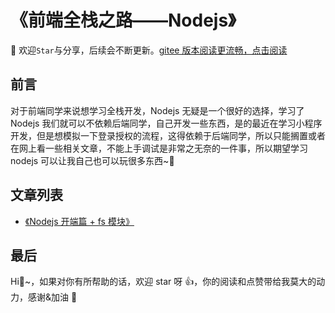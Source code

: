 # 《前端全栈之路——Nodejs》

🚀 欢迎`Star`与分享，后续会不断更新。[gitee 版本阅读更流畅，点击阅读](https://gitee.com/ylyubook/node-start)

## 前言

<!-- <b><details><summary>💡 前言</summary></b> -->

对于前端同学来说想学习全栈开发，Nodejs 无疑是一个很好的选择，学习了 Nodejs 我们就可以不依赖后端同学，自己开发一些东西，是的最近在学习小程序开发，但是想模拟一下登录授权的流程，这得依赖于后端同学，所以只能搁置或者在网上看一些相关文章，不能上手调试是非常之无奈的一件事，所以期望学习 nodejs 可以让我自己也可以玩很多东西~💪

<!-- <b><details><summary>📜 Nodejs 开端篇 + fs 模块</summary></b> -->

## 文章列表

- [《Nodejs 开端篇 + fs 模块》](./pages/start-fs.md)

## 最后

Hi👬~，如果对你有所帮助的话，欢迎 star 呀 👍，你的阅读和点赞带给我莫大的动力，感谢&加油 💪
